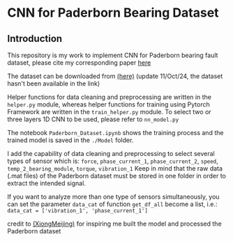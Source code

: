 # CNN for Paderborn Bearing Dataset
## Introduction
This repository is my work to implement CNN for Paderborn bearing fault dataset, please cite my corresponding paper [here](https://cst.kipmi.or.id/journal/article/view/746)

The dataset can be downloaded from [(here)](https://mb.uni-paderborn.de/kat/forschung/datacenter/bearing-datacenter) (update 11/Oct/24, the dataset hasn't been available in the link)

Helper functions for data cleaning and preprocessing are written in the `helper.py` module, whereas helper functions for training using Pytorch Framework are written in the `train_helper.py` module. To select two or three layers 1D CNN to be used, please refer to `nn_model.py`

The notebook `Paderborn_Dataset.ipynb` shows the training process and the trained model is saved in the `./Model` folder.

I add the capability of data cleaning and preprocessing to select several types of sensor which is:
`force`, `phase_current_1`, `phase_current_2`, `speed`, `temp_2_bearing_module`, `torque`, `vibration_1`
Keep in mind that the raw data (.mat files) of the Paderborn dataset must be stored in one folder in order to extract the intended signal.

If you want to analyze more than one type of sensors simultaneously, you can set the parameter `data_cat` of function `get_df_all` become a list,
i.e.: `data_cat = ['vibration_1', 'phase_current_1']`

credit to [(XiongMeijing)](https://github.com/XiongMeijing/CWRU-1) for inspiring me built the model and processed the Paderborn dataset
